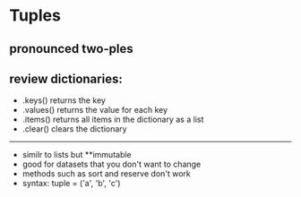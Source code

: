 # Tuples
## pronounced two-ples

## review dictionaries:
- .keys() returns the key 
- .values() returns the value for each key
- .items() returns all items in the dictionary as a list
- .clear() clears the dictionary 
--------------------------------------
- similr to lists but **immutable
- good for datasets that you don't want to change
- methods such as sort and reserve don't work
- syntax: tuple = ('a', 'b', 'c')

